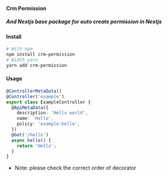 #### Crm Permission

##### And Nestjs base package for auto create permission in Nestjs

#### Install

```bash
# With npm
npm install crm-permission
# Width yarn
yarn add crm-permission
```

#### Usage

```ts
@ControllerMetaData()
@Controller('example')
export class ExampleController {
  @ApiMetaData({
    description: 'Hello world',
    name: 'Hello',
    policy: 'example:hello',
  })
  @Get('/hello')
  async hello() {
    return 'Hello';
  }
}
```

- Note: please check the correct order of decorator
